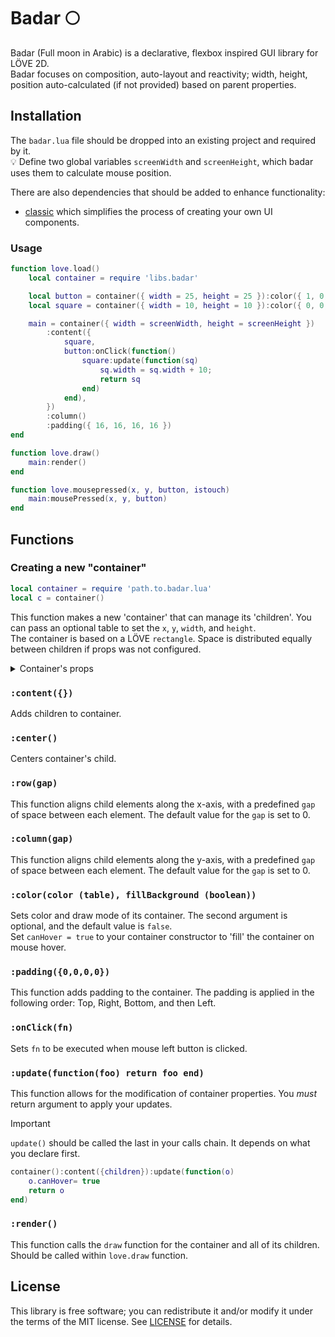 # Badar 🌕

Badar (Full moon in Arabic) is a declarative, flexbox inspired GUI library for LÖVE 2D.<br>
Badar focuses on composition, auto-layout and reactivity; width, height, position auto-calculated (if not provided) based on parent properties.

## Installation

The `badar.lua` file should be dropped into an existing project and required by it.<br>
💡 Define two global variables `screenWidth` and `screenHeight`, which badar uses them to calculate mouse position.

There are also dependencies that should be added to enhance functionality:

- [classic](https://github.com/rxi/classic) which simplifies the process of creating your own UI components.

### Usage

```lua
function love.load()
    local container = require 'libs.badar'

    local button = container({ width = 25, height = 25 }):color({ 1, 0, 0 })
    local square = container({ width = 10, height = 10 }):color({ 0, 0, 1 }, true)

    main = container({ width = screenWidth, height = screenHeight })
        :content({
            square,
            button:onClick(function()
                square:update(function(sq)
                    sq.width = sq.width + 10;
                    return sq
                end)
            end),
        })
        :column()
        :padding({ 16, 16, 16, 16 })
end

function love.draw()
    main:render()
end

function love.mousepressed(x, y, button, istouch)
    main:mousePressed(x, y, button)
end
```

## Functions

### Creating a new "container"

```lua
local container = require 'path.to.badar.lua'
local c = container()
```

This function makes a new 'container' that can manage its 'children'. You can pass an optional table to set the `x`, `y`, `width`, and `height`. <br>
The container is based on a LÖVE `rectangle`. Space is distributed equally between children if props was not configured.

<details>
  <summary>Container's props</summary>
  
- ``x``,``y``,``width``,``height``
- `autoLayout` (table): a table with x and y keys, used to calculate layout if width and height are not defined.
- `canHover` (boolean): can be used to add hover effect without the logic added.
- `background` (boolean): if true container draw mode is fill.
</details>

### `:content({})`

Adds children to container.

### `:center()`

Centers container's child.

### `:row(gap)`

This function aligns child elements along the x-axis, with a predefined `gap` of space between each element. The default value for the `gap` is set to 0.

### `:column(gap)`

This function aligns child elements along the y-axis, with a predefined `gap` of space between each element. The default value for the `gap` is set to 0.

### `:color(color (table), fillBackground (boolean))`

Sets color and draw mode of its container. The second argument is optional, and the default value is `false`.<br>
Set `canHover = true` to your container constructor to 'fill' the container on mouse hover.

### `:padding({0,0,0,0})`

This function adds padding to the container. The padding is applied in the following order: Top, Right, Bottom, and then Left.

### `:onClick(fn)`

Sets `fn` to be executed when mouse left button is clicked.

### `:update(function(foo) return foo end)`

This function allows for the modification of container properties. You _must_ return argument to apply your updates.

> [!IMPORTANT]
> `update()` should be called the last in your calls chain. It depends on what you declare first.

```lua
container():content({children}):update(function(o)
    o.canHover= true
    return o
end)
```

### `:render()`

This function calls the `draw` function for the container and all of its children.
Should be called within `love.draw` function.


## License

This library is free software; you can redistribute it and/or modify it under
the terms of the MIT license. See [LICENSE](LICENSE) for details.
